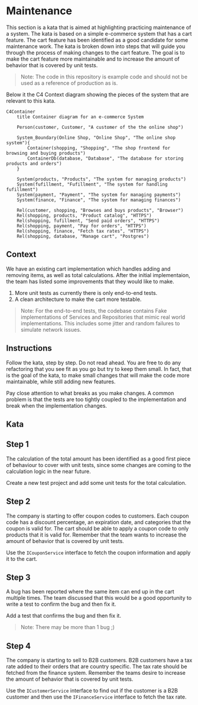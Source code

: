 # Maintenance

This section is a kata that is aimed at highlighting practicing maintenance of a system. The kata is based on a simple e-commerce system that has a cart feature. The cart feature has been identified as a good candidate for some maintenance work. The kata is broken down into steps that will guide you through the process of making changes to the cart feature. The goal is to make the cart feature more maintainable and to increase the amount of behavior that is covered by unit tests.

> Note: The code in this repository is example code and should not be used as a reference of production as is.

Below it the C4 Context diagram showing the pieces of the system that are relevant to this kata.

```mermaid
C4Container
    title Container diagram for an e-commerce System

    Person(customer, Customer, "A customer of the the online shop")

    System_Boundary(Online Shop, "Online Shop", "The online shop system"){
        Container(shopping, "Shopping", "The shop frontend for browsing and buying products")
        ContainerDb(database, "Database", "The database for storing products and orders")
    }

    System(products, "Products", "The system for managing products")
    System(fufillment, "Fufillment", "The system for handling fufillment")
    System(payment, "Payment", "The system for managing payments")
    System(finance, "Finance", "The system for managing finances")

    Rel(customer, shopping, "Browses and buys products", "Browser")
    Rel(shopping, products, "Product catalog", "HTTPS")
    Rel(shopping, fufillment, "Send paid orders", "HTTPS")
    Rel(shopping, payment, "Pay for orders", "HTTPS")
    Rel(shopping, finance, "Fetch tax rates", "HTTPS")
    Rel(shopping, database, "Manage cart", "Postgres")
```

## Context

We have an existing cart implementation which handles adding and removing items, as well as total calculations. After the initial implementaion, the team has listed some improvements that they would like to make.

1. More unit tests as currently there is only end-to-end tests.
2. A clean architecture to make the cart more testable.

> Note: For the end-to-end tests, the codebase contains Fake implementations of Services and Repositories that mimic real world implementations. This includes some jitter and random failures to simulate network issues.

## Instructions

Follow the kata, step by step. Do not read ahead. You are free to do any refactoring that you see fit as you go but try to keep them small. In fact, that is the goal of the kata, to make small changes that will make the code more maintainable, while still adding new features.

Pay close attention to what breaks as you make changes. A common problem is that the tests are too tightly coupled to the implementation and break when the implementation changes.

## Kata

## Step 1

The calculation of the total amount has been identified as a good first piece of behaviour to cover with unit tests, since some changes are coming to the calculation logic in the near future.

Create a new test project and add some unit tests for the total calculation.

## Step 2

The company is starting to offer coupon codes to customers. Each coupon code has a discount percentage, an expiration date, and categories that the coupon is valid for. The cart should be able to apply a coupon code to only products that it is valid for. Remember that the team wants to increase the amount of behavior that is covered by unit tests.

Use the `ICouponService` interface to fetch the coupon information and apply it to the cart.

## Step 3

A bug has been reported where the same item can end up in the cart multiple times. The team discussed that this would be a good opportunity to write a test to confirm the bug and then fix it.

Add a test that confirms the bug and then fix it.

> Note: There may be more than 1 bug ;)

## Step 4

The company is starting to sell to B2B customers. B2B customers have a tax rate added to their orders that are country specific. The tax rate should be fetched from the finance system. Remember the teams desire to increase the amount of behavior that is covered by unit tests.

Use the `ICustomerService` interface to find out if the customer is a B2B customer and then use the `IFinanceService` interface to fetch the tax rate.